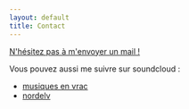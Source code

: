 ```yaml
---
layout: default
title: Contact
---
```


<a href="mailto:romain.caneill@yahoo.fr"> N'hésitez pas à m'envoyer un mail ! </a>

Vous pouvez aussi me suivre sur soundcloud :  
* [musiques en vrac](http://soundcloud.com/romain-c-8)  
* [nordelv](http://soundcloud.com/nordelv)
